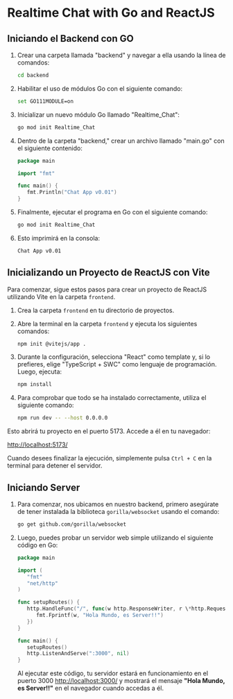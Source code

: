 # Realtime Chat with Go and ReactJS

## Iniciando el Backend con GO

1. Crear una carpeta llamada "backend" y navegar a ella usando la línea de comandos:

   ```bash
   cd backend
   ```

2. Habilitar el uso de módulos Go con el siguiente comando:

   ```bash
   set GO111MODULE=on
   ```

3. Inicializar un nuevo módulo Go llamado "Realtime_Chat":

   ```bash
   go mod init Realtime_Chat
   ```

4. Dentro de la carpeta "backend," crear un archivo llamado "main.go" con el siguiente contenido:

   ```go
   package main

   import "fmt"

   func main() {
      fmt.Println("Chat App v0.01")
   }
   ```

5. Finalmente, ejecutar el programa en Go con el siguiente comando:

   ```bash
   go mod init Realtime_Chat
   ```

6. Esto imprimirá en la consola:
   ```bash
   Chat App v0.01
   ```

## Inicializando un Proyecto de ReactJS con Vite

Para comenzar, sigue estos pasos para crear un proyecto de ReactJS utilizando Vite en la carpeta `frontend`.

1. Crea la carpeta `frontend` en tu directorio de proyectos.

2. Abre la terminal en la carpeta `frontend` y ejecuta los siguientes comandos:

   ```bash
   npm init @vitejs/app .
   ```

3. Durante la configuración, selecciona "React" como template y, si lo prefieres, elige "TypeScript + SWC" como lenguaje de programación. Luego, ejecuta:

   ```bash
   npm install
   ```

4. Para comprobar que todo se ha instalado correctamente, utiliza el siguiente comando:

   ```bash
   npm run dev -- --host 0.0.0.0
   ```

Esto abrirá tu proyecto en el puerto 5173. Accede a él en tu navegador:

[http://localhost:5173/](http://localhost:5173/)

Cuando desees finalizar la ejecución, simplemente pulsa `Ctrl + C` en la terminal para detener el servidor.

## Iniciando Server

1. Para comenzar, nos ubicamos en nuestro backend, primero asegúrate de tener instalada la biblioteca `gorilla/websocket` usando el comando:

   ```bash
   go get github.com/gorilla/websocket
   ```

2. Luego, puedes probar un servidor web simple utilizando el siguiente código en Go:

   ```go
   package main

   import (
      "fmt"
      "net/http"
   )

   func setupRoutes() {
      http.HandleFunc("/", func(w http.ResponseWriter, r \*http.Request) {
         fmt.Fprintf(w, "Hola Mundo, es Server!!")
      })
   }

   func main() {
      setupRoutes()
      http.ListenAndServe(":3000", nil)
   }
   ```

   Al ejecutar este código, tu servidor estará en funcionamiento en el puerto 3000 [http://localhost:3000/](http://localhost:3000/) y mostrará el mensaje **"Hola Mundo, es Server!!"** en el navegador cuando accedas a él.
